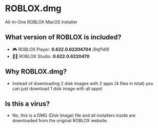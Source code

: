 # ROBLOX.dmg
All-In-One ROBLOX MacOS Installer

## What version of ROBLOX is included?
* 🎮 ROBLOX Player: **0.622.0.62204704** *(9af149)*
* 👷‍♂️ ROBLOX Studio: **0.622.0.6220470**

## Why ROBLOX.dmg?
* Instead of downloading 2 disk images with 2 apps (4 files in total) you can just download 1 disk image with all apps!

## Is this a virus?
* No, this is a DMG (Disk Image) file and all installers inside are downloaded from the original ROBLOX website.
